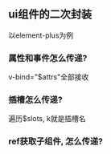 ## ui组件的二次封装

以element-plus为例

### 属性和事件怎么传递?

v-bind="$attrs"全部接收

### 插槽怎么传递?

遍历$slots, k就是插槽名

### ref获取子组件, 怎么传递?